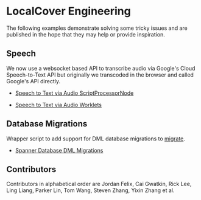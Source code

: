 # LocalCover Engineering

The following examples demonstrate solving some tricky issues and are published in the hope that they may help or provide inspiration.

## Speech

We now use a websocket based API to transcribe audio via Google's Cloud Speech-to-Text API but originally we transcoded in the browser and called Google's API directly.

- [Speech to Text via Audio ScriptProcessorNode](https://github.com/localcover/public/tree/master/speech-script-processor-node/README.md)

- [Speech to Text via Audio Worklets](https://github.com/localcover/public/tree/master/speech-worklets/README.md)

## Database Migrations

Wrapper script to add support for DML database migrations to [migrate](https://github.com/golang-migrate/migrate).

- [Spanner Database DML Migrations](https://github.com/localcover/public/tree/master/spanner-migrations/README.md)

## Contributors

Contributors in alphabetical order are Jordan Felix, Cai Gwatkin, Rick Lee, Ling Liang, Parker Lin, Tom Wang, Steven Zhang, Yixin Zhang et al.
